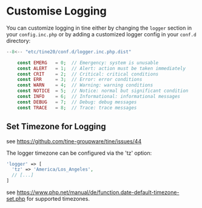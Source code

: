 Customise Logging
=
You can customize logging in tine either by changing the `logger` section in your `config.inc.php` or by adding 
a customized logger config in your `conf.d` directory:


``` php title="./conf.d/sso.inc.php"
--8<-- "etc/tine20/conf.d/logger.inc.php.dist"
```

``` php title="Posible log priorities"
    const EMERG   = 0;  // Emergency: system is unusable
    const ALERT   = 1;  // Alert: action must be taken immediately
    const CRIT    = 2;  // Critical: critical conditions
    const ERR     = 3;  // Error: error conditions
    const WARN    = 4;  // Warning: warning conditions
    const NOTICE  = 5;  // Notice: normal but significant condition
    const INFO    = 6;  // Informational: informational messages
    const DEBUG   = 7;  // Debug: debug messages
    const TRACE   = 8;  // Trace: trace messages
```

## Set Timezone for Logging

see https://github.com/tine-groupware/tine/issues/44

The logger timezone can be configured via the 'tz' option:

~~~php
'logger' => [
  'tz' => 'America/Los_Angeles',
  // [...]
]
~~~

see https://www.php.net/manual/de/function.date-default-timezone-set.php for supported timezones.
